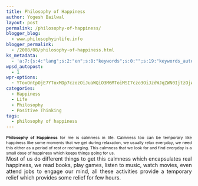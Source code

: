 ```yaml
---
title: Philosophy of Happiness
author: Yogesh Bailwal
layout: post
permalink: /philosophy-of-happiness/
blogger_blog:
  - www.philosophyinlife.info
blogger_permalink:
  - /2008/08/philosophy-of-happiness.html
ks_metadata:
  - 'a:7:{s:4:"lang";s:2:"en";s:8:"keywords";s:0:"";s:19:"keywords_autoupdate";s:1:"0";s:11:"description";s:0:"";s:22:"description_autoupdate";s:1:"0";s:5:"title";s:0:"";s:6:"robots";s:12:"index,follow";}'
wpsd_autopost:
  - 1
wpr-options:
  - YToxOntpOjE7YToxMDp7czozOiJuaWQiO3M6MToiMSI7czo3OiJzdWJqZWN0IjtzOjA6IiI7czo4OiJ0ZXh0Ym9keSI7czowOiIiO3M6ODoiaHRtbGJvZHkiO3M6MDoiIjtzOjc6ImRpc2FibGUiO2k6MDtzOjE1OiJub2N1c3RvbWl6YXRpb24iO2k6MTtzOjEyOiJub3Bvc3RzZXJpZXMiO2k6MTtzOjEwOiJodG1sZW5hYmxlIjtpOjE7czoxMjoiYXR0YWNoaW1hZ2VzIjtpOjE7czoyMToic2tpcGFjdGl2ZXN1YnNjcmliZXJzIjtpOjA7fX0=
categories:
  - Happiness
  - Life
  - Philosophy
  - Positive Thinking
tags:
  - philosophy of happiness
---
```

<div style="text-align: justify;">
  <span style="font-size: 78%;"><span style="font-weight: bold;">Philosophy of Happiness</span> for me is calmness in life. Calmness too can be temporary like happiness like some moments that we get during relaxation, we usually relax everyday, we need this either as a period of rest or recharging. This calmness that we look for and find everyday is a small dose of happiness which keeps things going for us. </span>
</div>

<div style="text-align: justify;">
  Most of us do different things to get this calmness which encapsulates real happiness, we read books, play games, listen to music, watch movies, even attend jobs to engage our mind, all these activities provide a temporary relief which provides some relief for few hours.
</div>

<div style="text-align: justify;">
</div>

<div style="text-align: justify;">
</div>